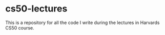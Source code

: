 # cs50-lectures
This is a repository for all the code I write during the lectures in Harvards CS50 course.
